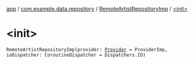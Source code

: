 [app](../../index.md) / [com.example.data.repository](../index.md) / [RemoteArtistRepositoryImp](index.md) / [&lt;init&gt;](./-init-.md)

# &lt;init&gt;

`RemoteArtistRepositoryImp(provider: `[`Provider`](../../com.example.musicdictionaryandroid.data.remote.network/-provider/index.md)` = ProviderImp, ioDispatcher: CoroutineDispatcher = Dispatchers.IO)`